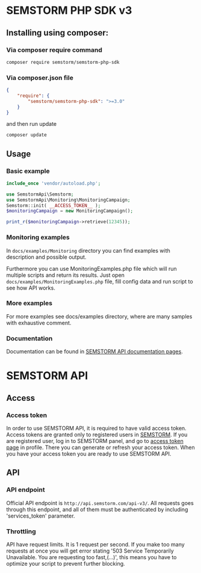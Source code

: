 # SEMSTORM PHP SDK v3

## Installing using composer:

### Via composer require command
```sh
composer require semstorm/semstorm-php-sdk
```

### Via composer.json file

```json
{
    "require": {
        "semstorm/semstorm-php-sdk": ">=3.0"
    }
}
```

and then run update

```sh
composer update
```

## Usage

### Basic example

```php
include_once 'vendor/autoload.php';

use SemstormApi\Semstorm;
use SemstormApi\Monitoring\MonitoringCampaign;
Semstorm::init( __ACCESS_TOKEN__ );
$monitoringCampaign = new MonitoringCampaign();

print_r($monitoringCampaign->retrieve(12345));
```

### Monitoring examples

In `docs/examples/Monitoring` directory you can find examples with description and possible output.

Furthermore you can use MonitoringExamples.php file which will run multiple scripts and return its results. Just open `docs/examples/MonitoringExamples.php` file, fill config data and run script to see how API works.


### More examples

For more examples see docs/examples directory, where are many samples with exhaustive comment.

### Documentation

Documentation can be found in [SEMSTORM API documentation pages](http://api.semstorm.com/).

# SEMSTORM API

## Access
### Access token

In order to use SEMSTORM API, it is required to have valid access token. Access tokens are granted only to registered users in [SEMSTORM](https://app.semstorm.com/).
If you are registered user, log in to SEMSTORM panel, and go to [access token page](https://app.semstorm.com/user/api/token) in profile. There you can generate or refresh your access token.
When you have your access token you are ready to use SEMSTORM API.

## API
### API endpoint

Official API endpoint is `http://api.semstorm.com/api-v3/`. All requests goes through this endpoint, and all of them must be authenticated by including 'services_token' parameter.

### Throttling

API have request limits. It is 1 request per second. If you make too many requests at once you will get error stating '503 Service Temporarily Unavailable. You are requesting too fast,(...)', this means you have to optimize your script to prevent further blocking.
